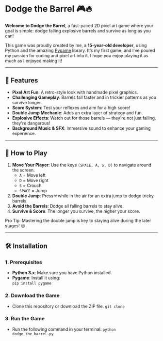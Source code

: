 # Dodge the Barrel 🎮🔥  

**Welcome to Dodge the Barrel**, a fast-paced 2D pixel art game where your goal is simple: dodge falling explosive barrels and survive as long as you can!  

This game was proudly created by me, a **15-year-old developer**, using Python and the amazing [Pygame](https://www.pygame.org/) library. It’s my first game, and I’ve poured my passion for coding and pixel art into it. I hope you enjoy playing it as much as I enjoyed making it!  

---

## 🎨 Features  
- **Pixel Art Fun**: A retro-style look with handmade pixel graphics.  
- **Challenging Gameplay**: Barrels fall faster and in trickier patterns as you survive longer.  
- **Score System**: Test your reflexes and aim for a high score!  
- **Double Jump Mechanic**: Adds an extra layer of strategy and fun.  
- **Explosive Effects**: Watch out for those barrels — they're not just falling, they're dangerous!  
- **Background Music & SFX**: Immersive sound to enhance your gaming experience.  

---

## 📜 How to Play  
1. **Move Your Player**: Use the keys `(SPACE, A, S, D)` to navigate around the screen.  
   - `A` = Move left  
   - `D` = Move right  
   - `S` = Crouch  
   - `SPACE` = Jump  
2. **Double Jump**: Press `W` while in the air for an extra jump to dodge tricky barrels.  
3. **Avoid the Barrels**: Dodge all falling barrels to stay alive.  
4. **Survive & Score**: The longer you survive, the higher your score.  

Pro Tip: Mastering the double jump is key to staying alive during the later stages! 😉  

---

## 🛠️ Installation  

### 1. Prerequisites  
- **Python 3.x**: Make sure you have Python installed.  
- **Pygame**: Install it using:  
  ```pip install pygame```
  
### 2. Download the Game
 - Clone this repository or download the ZIP file.
  ```git clone ```

### 3. Run the Game
 - Run the following command in your terminal:
 ```python dodge_the_barrel.py```
